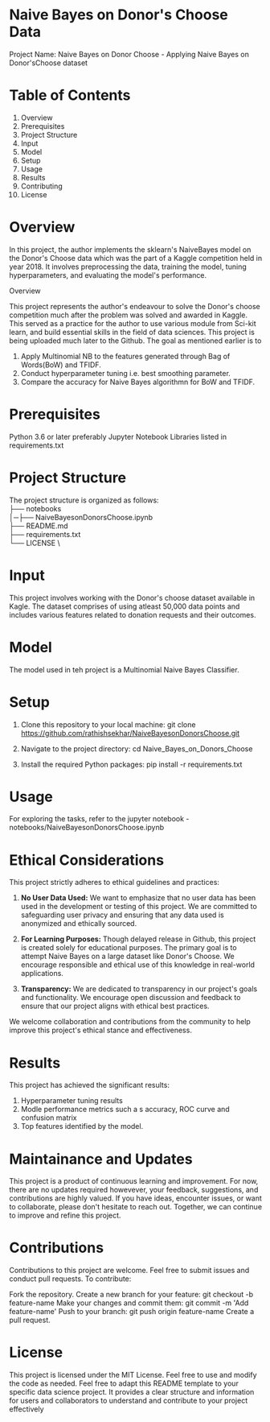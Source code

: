 # Naive Bayes on Donor's Choose Data

Project Name: Naive Bayes on Donor Choose - Applying Naive Bayes on Donor'sChoose dataset

# Table of Contents
1. Overview
2. Prerequisites
3. Project Structure
4. Input
5. Model
6. Setup
7. Usage
8. Results
9. Contributing
10. License

# Overview
 In this project, the author implements the sklearn's NaiveBayes model on the Donor's Choose data which was the part of a Kaggle competition held in year 2018.  It involves preprocessing the data, training the model, tuning hyperparameters, and evaluating the model's performance. 
 
 Overview

This project represents the author's endeavour to solve the Donor's choose competition much after the problem was solved and awarded in Kaggle. This served as a practice for the author to use various module from Sci-kit learn, and build essential skills in the field of data sciences. This project is being uploaded much later to the Github. The goal as mentioned earlier is to 
1. Apply Multinomial NB to the features generated through Bag of Words(BoW) and TFIDF.
2. Conduct hyperparameter tuning i.e. best smoothing parameter.
3. Compare the accuracy for Naive Bayes algorithmn for BoW and TFIDF.


# Prerequisites

Python 3.6 or later preferably
Jupyter Notebook
Libraries listed in requirements.txt

# Project Structure

The project structure is organized as follows: \
├── notebooks \
│─├── NaiveBayesonDonorsChoose.ipynb \
├── README.md \
├── requirements.txt \
└── LICENSE \


# Input

This project involves working with the Donor's choose dataset available in Kagle. The dataset comprises of using atleast 50,000 data points and includes various features related to donation requests and their outcomes.


# Model
The model used in teh project is a Multinomial Naive Bayes Classifier. 

# Setup

1. Clone this repository to your local machine:
git clone https://github.com/rathishsekhar/NaiveBayesonDonorsChoose.git

2. Navigate to the project directory:
cd Naive_Bayes_on_Donors_Choose

3. Install the required Python packages:
pip install -r requirements.txt

# Usage

For exploring the tasks, refer to the jupyter notebook - notebooks/NaiveBayesonDonorsChoose.ipynb

# Ethical Considerations
This project strictly adheres to ethical guidelines and practices:

1. **No User Data Used:** We want to emphasize that no user data has been used in the development or testing of this project. We are committed to safeguarding user privacy and ensuring that any data used is anonymized and ethically sourced.

2. **For Learning Purposes:** Though delayed release in Github, this project is created solely for educational purposes. The primary goal is to attempt Naive Bayes on a large dataset like Donor's Choose. We encourage responsible and ethical use of this knowledge in real-world applications.

3. **Transparency:** We are dedicated to transparency in our project's goals and functionality. We encourage open discussion and feedback to ensure that our project aligns with ethical best practices.

We welcome collaboration and contributions from the community to help improve this project's ethical stance and effectiveness.

# Results

This project has achieved the significant results:
1. Hyperparameter tuning results
2. Modle performance metrics such a s accuracy, ROC curve and confusion matrix
3. Top features identified by the model. 


# Maintainance and Updates

This project is a product of continuous learning and improvement. For now, there are no updates required howevever, your feedback, suggestions, and contributions are highly valued. If you have ideas, encounter issues, or want to collaborate, please don't hesitate to reach out. Together, we can continue to improve and refine this project.

# Contributions
Contributions to this project are welcome. Feel free to submit issues and conduct pull requests. 
To contribute:

Fork the repository.
Create a new branch for your feature: git checkout -b feature-name
Make your changes and commit them: git commit -m 'Add feature-name'
Push to your branch: git push origin feature-name
Create a pull request.

# License

This project is licensed under the MIT License. Feel free to use and modify the code as needed.
Feel free to adapt this README template to your specific data science project. It provides a clear structure and information for users and collaborators to understand and contribute to your project effectively